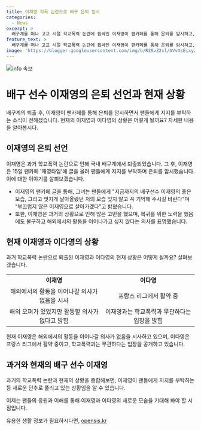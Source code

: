 ```yaml
---
title: 이재영 학폭 논란으로 배구 은퇴 암시
categories:
  - News
excerpt: >
  배구계를 떠나 고교 시절 학교폭력 논란에 휩싸인 이재영이 팬카페를 통해 은퇴를 암시하고, 과거의 실수를 반성하며 팬들에게 지지를 요청했다. 이와 함께 해외에서의 활동 계획이 없다는 것을 시사했으며, 쌍둥이 동생 역시 이를 인스타그램을 통해 공유했다. 이들은 학교폭력 논란으로 퇴출되었고, 현재는 소속팀이 없는 상황이다. 그러나 이들은 과거 국내외에서 뛰었던 성적으로 기억되길 바란다고 전했다.
feature_text: >
  배구계를 떠나 고교 시절 학교폭력 논란에 휩싸인 이재영이 팬카페를 통해 은퇴를 암시하고, 과거의 실수를 반성하며 팬들에게 지지를 요청했다. 이와 함께 해외에서의 활동 계획이 없다는 것을 시사했으며, 쌍둥이 동생 역시 이를 인스타그램을 통해 공유했다. 이들은 학교폭력 논란으로 퇴출되었고, 현재는 소속팀이 없는 상황이다. 그러나 이들은 과거 국내외에서 뛰었던 성적으로 기억되길 바란다고 전했다.
image: 'https://blogger.googleusercontent.com/img/b/R29vZ2xl/AVvXsEixyZcFfHzMRdzZMjFBmAUKJYCLCGyLL1o632UiGVXcaFdKo_bkvkuCioo0uUKlGfBVcT3P84aROyZIXSBEx3Aw5nCQ3pTgDom1WDC4m8eifvWiAmWEEVb4x6G_l8C0QH225ldMjyaFvpxGEBGNO37VmDTDMHGhJPq73UglMfDca1-0aw/s1600/blogspot.png'
---
```


<p><img src="https://blogger.googleusercontent.com/img/b/R29vZ2xl/AVvXsEixyZcFfHzMRdzZMjFBmAUKJYCLCGyLL1o632UiGVXcaFdKo_bkvkuCioo0uUKlGfBVcT3P84aROyZIXSBEx3Aw5nCQ3pTgDom1WDC4m8eifvWiAmWEEVb4x6G_l8C0QH225ldMjyaFvpxGEBGNO37VmDTDMHGhJPq73UglMfDca1-0aw/s1600/blogspot.png" alt="info 속보" /></p>

<h1>배구 선수 이재영의 은퇴 선언과 현재 상황</h1>

<p data-ke-size="size16">배구계의 퇴출 후, 이재영이 팬카페를 통해 은퇴를 암시하면서 팬들에게 지지를 부탁하는 소식이 전해졌습니다. 현재의 이재영과 이다영의 상황은 어떻게 될까요? 자세한 내용을 알아봅시다.</p>

<h2 data-ke-size="size26">이재영의 은퇴 선언</h2>

<p data-ke-size="size16">이재영은 과거 학교폭력 논란으로 인해 국내 배구계에서 퇴출되었습니다. 그 후, 이재영은 15일 팬카페 '재영타임'에 글을 올려 팬들에게 지지를 부탁하며 은퇴를 암시했습니다. 이에 대한 이야기를 살펴보겠습니다.</p>

<ul>
<li>이재영의 팬카페 글을 통해, 그녀는 팬들에게 "지금까지의 배구선수 이재영의 좋은 모습, 그리고 멋지게 날아올랐던 저의 모습 잊지 말고 꼭 기억해 주시길 바란다"며 “부끄럽지 않은 이재영으로 살아가겠다”고 밝혔습니다.</li>
<li>또한, 이재영은 과거의 상황으로 인해 많은 고민을 했으며, 복귀를 위한 노력을 했음에도 불구하고 해외에서의 활동을 이어나가고 싶지 않다는 의사를 표명했습니다.</li>
</ul>

<h2 data-ke-size="size26">현재 이재영과 이다영의 상황</h2>

<p data-ke-size="size16">과거 학교폭력 논란으로 퇴출된 이재영과 이다영의 현재 상황은 어떻게 될까요? 살펴보겠습니다.</p>

<table>
<tr>
<td style="text-align: center; height: 17px;"><b>이재영</b></td>
<td style="text-align: center; height: 17px;"><b>이다영</b></td>
</tr>
<tr>
<td style="text-align: center; height: 17px;">해외에서의 활동을 이어나갈 의사가 없음을 시사</td>
<td style="text-align: center; height: 17px;">프랑스 리그에서 활약 중</td>
</tr>
<tr>
<td style="text-align: center; height: 17px;">해외 오퍼가 있었지만 활동할 의사가 없다고 밝힘</td>
<td style="text-align: center; height: 17px;">이재영과는 학교폭력과 무관하다는 입장을 밝힘</td>
</tr>
</table>

<p data-ke-size="size16">현재 이재영은 해외에서의 활동을 이어나갈 의사가 없음을 시사하고 있으며, 이다영은 프랑스 리그에서 활약 중이고, 학교폭력과는 무관하다는 입장을 공개하고 있습니다.</p>

<h2 data-ke-size="size26">과거와 현재의 배구 선수 이재영</h2>

<p data-ke-size="size16">과거의 학교폭력 논란과 현재의 상황을 종합해보면, 이재영이 팬들에게 지지를 부탁하는 등 새로운 단추로 풀리고 있는 상황임을 알 수 있습니다.</p>

<p data-ke-size="size16">이제는 팬들의 응원과 이해를 통해 이재영과 이다영의 새로운 모습을 기대해 봐야 할 시점입니다.</p>

<p data-ke-size="size16"></p>
유용한 생활 정보가 필요하시다면, <a href="https://opensis.kr" rel="dofollow">opensis.kr</a>



